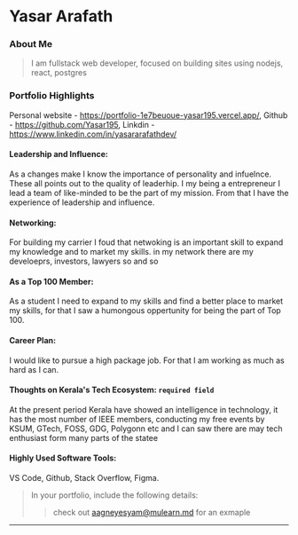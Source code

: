 
# Yasar Arafath

### About Me

> I am fullstack web developer, focused on building sites using nodejs, react, postgres


### Portfolio Highlights
 Personal website - https://portfolio-1e7beuoue-yasar195.vercel.app/,
 Github - https://github.com/Yasar195,
 Linkdin - https://www.linkedin.com/in/yasararafathdev/

#### Leadership and Influence: 

As a changes make I know the importance of personality and infuelnce. These all points out to the quality of leaderhip. I my being a entrepreneur I lead a team of like-minded to be the part of my mission. From that I have the experience of leadership and influence.

#### Networking: 

For building my carrier I foud that netwoking is an important skill to expand my knowledge and to market my skills. in my network there are my develoeprs, investors, lawyers so and so

#### As a Top 100 Member: 

As a student I need to expand to my skills and find a better place to market my skills, for that I saw a humongous oppertunity for being the part of Top 100.

#### Career Plan: 

I would like to pursue a high package job. For that I am working as much as hard as I can.

#### Thoughts on Kerala's Tech Ecosystem: `required field`

At the present period Kerala have showed an intelligence in technology, it has the most number of IEEE members, conducting my free events by KSUM, GTech, FOSS, GDG, Polygonn etc and I can saw there are may tech enthusiast form many parts of the statee


#### Highly Used Software Tools:

VS Code, Github, Stack Overflow, Figma.


> In your portfolio, include the following details:
>> check out [aagneyesyam@mulearn.md](./profile/aagneyesyam@mulearn.md) for an exmaple

---

